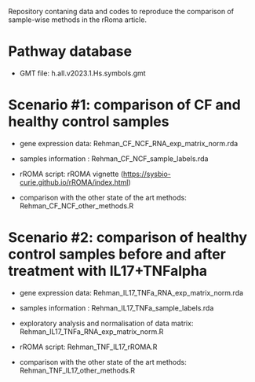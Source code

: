 Repository contaning data and codes to reproduce the comparison of sample-wise methods in the rRoma article.

# Pathway database

- GMT file: h.all.v2023.1.Hs.symbols.gmt

# Scenario #1: comparison of CF and healthy control samples

- gene expression data: Rehman_CF_NCF_RNA_exp_matrix_norm.rda
- samples information : Rehman_CF_NCF_sample_labels.rda

- rROMA script: rROMA vignette (https://sysbio-curie.github.io/rROMA/index.html)
- comparison with the other state of the art methods: Rehman_CF_NCF_other_methods.R

# Scenario #2: comparison of healthy control samples before and after treatment with IL17+TNFalpha

- gene expression data: Rehman_IL17_TNFa_RNA_exp_matrix_norm.rda
- samples information : Rehman_IL17_TNFa_sample_labels.rda

- exploratory analysis and normalisation of data matrix: Rehman_IL17_TNFa_RNA_exp_matrix_norm.R
- rROMA script: Rehman_TNF_IL17_rROMA.R
- comparison with the other state of the art methods: Rehman_TNF_IL17_other_methods.R

